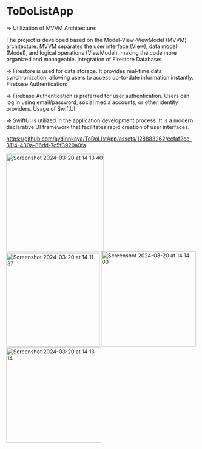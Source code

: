 # ToDoListApp
=> Utilization of MVVM Architecture:

The project is developed based on the Model-View-ViewModel (MVVM) architecture.
MVVM separates the user interface (View), data model (Model), and logical operations (ViewModel), making the code more organized and manageable.
Integration of Firestore Database:

=> Firestore is used for data storage.
It provides real-time data synchronization, allowing users to access up-to-date information instantly.
Firebase Authentication:

=> Firebase Authentication is preferred for user authentication.
Users can log in using email/password, social media accounts, or other identity providers.
Usage of SwiftUI:

=> SwiftUI is utilized in the application development process.
It is a modern declarative UI framework that facilitates rapid creation of user interfaces.

<spacer>

https://github.com/aydinnkaya/ToDoListApp/assets/128883262/ecfaf2cc-3114-430a-86dd-7c5f3920a0fa



 <spacer>

<spacer>
<img width="257" alt="Screenshot 2024-03-20 at 14 13 40" src="https://github.com/aydinnkaya/ToDoListApp/assets/128883262/1950154b-818d-4b55-8148-55908b7182e0">
 <spacer>

 <img width="246" alt="Screenshot 2024-03-20 at 14 11 37" src="https://github.com/aydinnkaya/ToDoListApp/assets/128883262/b85a9e3b-ef4a-4296-b930-1488cf2275fd">
<spacer>
<spacer>
  <img width="250" alt="Screenshot 2024-03-20 at 14 14 00" src="https://github.com/aydinnkaya/ToDoListApp/assets/128883262/6c7ee92d-af8f-4c81-a057-56d85d7035ea"><img width="250" alt="Screenshot 2024-03-20 at 14 13 14" src="https://github.com/aydinnkaya/ToDoListApp/assets/128883262/20bde16c-697b-4e0b-8a7f-0fcbd5d8f86e">
<spacer>

